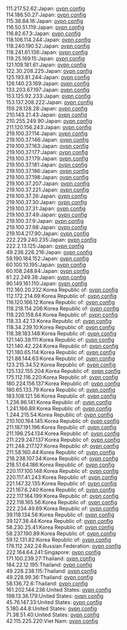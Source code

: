 111.217.52.62:Japan: [ovpn config](vpn/111_217_52_62.ovpn)  
114.186.50.27:Japan: [ovpn config](vpn/114_186_50_27.ovpn)  
115.38.84.16:Japan: [ovpn config](vpn/115_38_84_16.ovpn)  
116.50.51.119:Japan: [ovpn config](vpn/116_50_51_119.ovpn)  
116.82.67.3:Japan: [ovpn config](vpn/116_82_67_3.ovpn)  
118.106.114.244:Japan: [ovpn config](vpn/118_106_114_244.ovpn)  
118.240.190.52:Japan: [ovpn config](vpn/118_240_190_52.ovpn)  
118.241.61.136:Japan: [ovpn config](vpn/118_241_61_136.ovpn)  
119.25.169.15:Japan: [ovpn config](vpn/119_25_169_15.ovpn)  
121.109.181.61:Japan: [ovpn config](vpn/121_109_181_61.ovpn)  
122.30.208.225:Japan: [ovpn config](vpn/122_30_208_225.ovpn)  
125.193.81.244:Japan: [ovpn config](vpn/125_193_81_244.ovpn)  
126.140.23.169:Japan: [ovpn config](vpn/126_140_23_169.ovpn)  
133.203.67.197:Japan: [ovpn config](vpn/133_203_67_197.ovpn)  
153.125.92.233:Japan: [ovpn config](vpn/153_125_92_233.ovpn)  
153.137.208.222:Japan: [ovpn config](vpn/153_137_208_222.ovpn)  
159.28.128.28:Japan: [ovpn config](vpn/159_28_128_28.ovpn)  
210.143.21.43:Japan: [ovpn config](vpn/210_143_21_43.ovpn)  
210.255.249.90:Japan: [ovpn config](vpn/210_255_249_90.ovpn)  
211.120.156.243:Japan: [ovpn config](vpn/211_120_156_243.ovpn)  
219.100.37.114:Japan: [ovpn config](vpn/219_100_37_114.ovpn)  
219.100.37.146:Japan: [ovpn config](vpn/219_100_37_146.ovpn)  
219.100.37.163:Japan: [ovpn config](vpn/219_100_37_163.ovpn)  
219.100.37.177:Japan: [ovpn config](vpn/219_100_37_177.ovpn)  
219.100.37.179:Japan: [ovpn config](vpn/219_100_37_179.ovpn)  
219.100.37.181:Japan: [ovpn config](vpn/219_100_37_181.ovpn)  
219.100.37.186:Japan: [ovpn config](vpn/219_100_37_186.ovpn)  
219.100.37.198:Japan: [ovpn config](vpn/219_100_37_198.ovpn)  
219.100.37.207:Japan: [ovpn config](vpn/219_100_37_207.ovpn)  
219.100.37.221:Japan: [ovpn config](vpn/219_100_37_221.ovpn)  
219.100.37.26:Japan: [ovpn config](vpn/219_100_37_26.ovpn)  
219.100.37.30:Japan: [ovpn config](vpn/219_100_37_30.ovpn)  
219.100.37.31:Japan: [ovpn config](vpn/219_100_37_31.ovpn)  
219.100.37.49:Japan: [ovpn config](vpn/219_100_37_49.ovpn)  
219.100.37.9:Japan: [ovpn config](vpn/219_100_37_9.ovpn)  
219.100.37.98:Japan: [ovpn config](vpn/219_100_37_98.ovpn)  
219.104.217.90:Japan: [ovpn config](vpn/219_104_217_90.ovpn)  
222.229.240.235:Japan: [ovpn config](vpn/222_229_240_235.ovpn)  
222.2.13.125:Japan: [ovpn config](vpn/222_2_13_125.ovpn)  
49.236.226.216:Japan: [ovpn config](vpn/49_236_226_216.ovpn)  
59.190.184.152:Japan: [ovpn config](vpn/59_190_184_152.ovpn)  
60.100.10.195:Japan: [ovpn config](vpn/60_100_10_195.ovpn)  
60.108.248.84:Japan: [ovpn config](vpn/60_108_248_84.ovpn)  
61.22.249.38:Japan: [ovpn config](vpn/61_22_249_38.ovpn)  
90.149.161.110:Japan: [ovpn config](vpn/90_149_161_110.ovpn)  
112.160.20.232:Korea Republic of: [ovpn config](vpn/112_160_20_232.ovpn)  
112.172.214.69:Korea Republic of: [ovpn config](vpn/112_172_214_69.ovpn)  
116.120.166.12:Korea Republic of: [ovpn config](vpn/116_120_166_12.ovpn)  
118.218.114.206:Korea Republic of: [ovpn config](vpn/118_218_114_206.ovpn)  
118.220.158.64:Korea Republic of: [ovpn config](vpn/118_220_158_64.ovpn)  
118.33.42.13:Korea Republic of: [ovpn config](vpn/118_33_42_13.ovpn)  
118.34.239.10:Korea Republic of: [ovpn config](vpn/118_34_239_10.ovpn)  
118.38.183.148:Korea Republic of: [ovpn config](vpn/118_38_183_148.ovpn)  
121.140.39.111:Korea Republic of: [ovpn config](vpn/121_140_39_111.ovpn)  
121.140.42.224:Korea Republic of: [ovpn config](vpn/121_140_42_224.ovpn)  
121.180.65.114:Korea Republic of: [ovpn config](vpn/121_180_65_114.ovpn)  
121.88.144.63:Korea Republic of: [ovpn config](vpn/121_88_144_63.ovpn)  
123.215.34.52:Korea Republic of: [ovpn config](vpn/123_215_34_52.ovpn)  
125.132.155.204:Korea Republic of: [ovpn config](vpn/125_132_155_204.ovpn)  
175.112.116.220:Korea Republic of: [ovpn config](vpn/175_112_116_220.ovpn)  
180.224.156.137:Korea Republic of: [ovpn config](vpn/180_224_156_137.ovpn)  
180.65.133.79:Korea Republic of: [ovpn config](vpn/180_65_133_79.ovpn)  
183.108.121.56:Korea Republic of: [ovpn config](vpn/183_108_121_56.ovpn)  
1.236.96.141:Korea Republic of: [ovpn config](vpn/1_236_96_141.ovpn)  
1.241.166.89:Korea Republic of: [ovpn config](vpn/1_241_166_89.ovpn)  
1.244.215.54:Korea Republic of: [ovpn config](vpn/1_244_215_54.ovpn)  
210.100.164.145:Korea Republic of: [ovpn config](vpn/210_100_164_145.ovpn)  
211.187.191.196:Korea Republic of: [ovpn config](vpn/211_187_191_196.ovpn)  
211.196.254.134:Korea Republic of: [ovpn config](vpn/211_196_254_134.ovpn)  
211.229.247.137:Korea Republic of: [ovpn config](vpn/211_229_247_137.ovpn)  
211.248.217.127:Korea Republic of: [ovpn config](vpn/211_248_217_127.ovpn)  
211.58.160.44:Korea Republic of: [ovpn config](vpn/211_58_160_44.ovpn)  
218.238.107.34:Korea Republic of: [ovpn config](vpn/218_238_107_34.ovpn)  
218.51.64.186:Korea Republic of: [ovpn config](vpn/218_51_64_186.ovpn)  
220.117.100.148:Korea Republic of: [ovpn config](vpn/220_117_100_148.ovpn)  
220.117.41.243:Korea Republic of: [ovpn config](vpn/220_117_41_243.ovpn)  
221.147.32.135:Korea Republic of: [ovpn config](vpn/221_147_32_135.ovpn)  
221.167.6.240:Korea Republic of: [ovpn config](vpn/221_167_6_240.ovpn)  
222.117.184.199:Korea Republic of: [ovpn config](vpn/222_117_184_199.ovpn)  
222.118.165.56:Korea Republic of: [ovpn config](vpn/222_118_165_56.ovpn)  
222.234.49.69:Korea Republic of: [ovpn config](vpn/222_234_49_69.ovpn)  
39.118.134.56:Korea Republic of: [ovpn config](vpn/39_118_134_56.ovpn)  
39.127.38.44:Korea Republic of: [ovpn config](vpn/39_127_38_44.ovpn)  
58.230.25.41:Korea Republic of: [ovpn config](vpn/58_230_25_41.ovpn)  
58.237.190.89:Korea Republic of: [ovpn config](vpn/58_237_190_89.ovpn)  
59.12.131.82:Korea Republic of: [ovpn config](vpn/59_12_131_82.ovpn)  
176.112.242.24:Russian Federation: [ovpn config](vpn/176_112_242_24.ovpn)  
222.164.64.241:Singapore: [ovpn config](vpn/222_164_64_241.ovpn)  
171.100.239.27:Thailand: [ovpn config](vpn/171_100_239_27.ovpn)  
184.22.12.195:Thailand: [ovpn config](vpn/184_22_12_195.ovpn)  
49.228.238.115:Thailand: [ovpn config](vpn/49_228_238_115.ovpn)  
49.228.99.36:Thailand: [ovpn config](vpn/49_228_99_36.ovpn)  
58.136.72.6:Thailand: [ovpn config](vpn/58_136_72_6.ovpn)  
161.202.144.236:United States: [ovpn config](vpn/161_202_144_236.ovpn)  
198.13.36.179:United States: [ovpn config](vpn/198_13_36_179.ovpn)  
45.76.147.33:United States: [ovpn config](vpn/45_76_147_33.ovpn)  
5.180.44.8:United States: [ovpn config](vpn/5_180_44_8.ovpn)  
71.38.51.40:United States: [ovpn config](vpn/71_38_51_40.ovpn)  
42.115.225.220:Viet Nam: [ovpn config](vpn/42_115_225_220.ovpn)  
